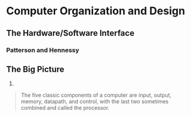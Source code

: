 # Computer Organization and Design
## The Hardware/Software Interface
### Patterson and Hennessy

## The Big Picture
1. 
> The five classic components of a computer are input, output, memory, datapath, and control, with the last two sometimes combined and called the processor.